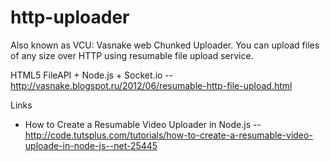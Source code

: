 http-uploader
=============

Also known as VCU: Vasnake web Chunked Uploader.
You can upload files of any size over HTTP using resumable file upload service.

HTML5 FileAPI + Node.js + Socket.io -- http://vasnake.blogspot.ru/2012/06/resumable-http-file-upload.html

Links

* How to Create a Resumable Video Uploader in Node.js -- http://code.tutsplus.com/tutorials/how-to-create-a-resumable-video-uploade-in-node-js--net-25445
